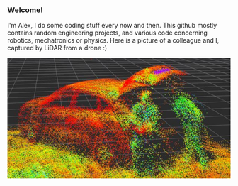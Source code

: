 ### Welcome!
I'm Alex, I do some coding stuff every now and then. This github mostly contains random engineering projects, and various code concerning robotics, mechatronics or physics.
Here is a picture of a colleague and I, captured by LiDAR from a drone :)


![plot](car.JPG "LiDAR capture from DJI Matrice 300")



<!--
**Alwaki/Alwaki** is a ✨ _special_ ✨ repository because its `README.md` (this file) appears on your GitHub profile.

Here are some ideas to get you started:

- 🔭 I’m currently working on ...
- 🌱 I’m currently learning ...
- 👯 I’m looking to collaborate on ...
- 🤔 I’m looking for help with ...
- 💬 Ask me about ...
- 📫 How to reach me: ...
- 😄 Pronouns: ...
- ⚡ Fun fact: ...
-->
